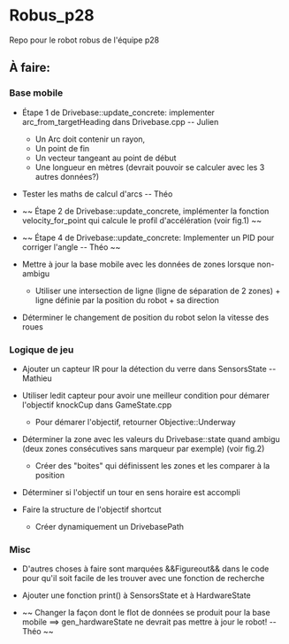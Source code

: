 # Robus_p28
Repo pour le robot robus de l'équipe p28


## À faire:

### Base mobile

* Étape 1 de Drivebase::update_concrete: implementer arc_from_targetHeading dans Drivebase.cpp -- Julien
    * Un Arc doit contenir un rayon, 
    * Un point de fin
    * Un vecteur tangeant au point de début
    * Une longueur en mètres (devrait pouvoir se calculer avec les 3 autres données?)

* Tester les maths de calcul d'arcs -- Théo

* ~~ Étape 2 de Drivebase::update_concrete, implémenter la fonction velocity_for_point qui calcule le profil d'accélération (voir fig.1) ~~

* ~~ Étape 4 de Drivebase::update_concrete: Implementer un PID pour corriger l'angle -- Théo ~~

* Mettre à jour la base mobile avec les données de zones lorsque non-ambigu
    * Utiliser une intersection de ligne (ligne de séparation de 2 zones) + ligne définie par la position du robot + sa direction

* Déterminer le changement de position du robot selon la vitesse des roues

### Logique de jeu

* Ajouter un capteur IR pour la détection du verre dans SensorsState -- Mathieu

* Utiliser ledit capteur pour avoir une meilleur condition pour démarer l'objectif knockCup dans GameState.cpp
    * Pour démarer l'objectif, retourner Objective::Underway

* Déterminer la zone avec les valeurs du Drivebase::state quand ambigu (deux zones consécutives sans marqueur par exemple) (voir fig.2)
    * Créer des "boites" qui définissent les zones et les comparer à la position

* Déterminer si l'objectif un tour en sens horaire est accompli

* Faire la structure de l'objectif shortcut
    * Créer dynamiquement un DrivebasePath

### Misc

* D'autres choses à faire sont marquées &&Figureout&& dans le code pour qu'il soit facile de les trouver avec une fonction de recherche

* Ajouter une fonction print() à SensorsState et à HardwareState

* ~~ Changer la façon dont le flot de données se produit pour la base mobile ==> gen_hardwareState ne devrait pas mettre à jour le robot! -- Théo ~~